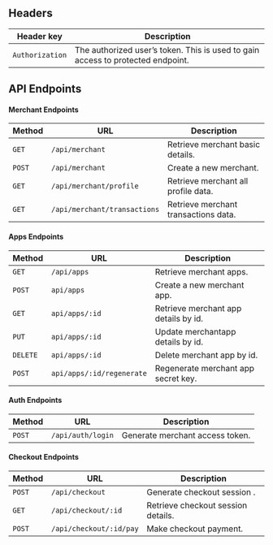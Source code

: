 ## Headers

| Header key      | Description                                                                     |
| --------------- | ------------------------------------------------------------------------------- |
| `Authorization` | The authorized user’s token. This is used to gain access to protected endpoint. |

## API Endpoints

#### Merchant Endpoints

| Method | URL                          | Description                          |
| ------ | ---------------------------- | ------------------------------------ |
| `GET`  | `/api/merchant`              | Retrieve merchant basic details.     |
| `POST` | `/api/merchant`              | Create a new merchant.               |
| `GET`  | `/api/merchant/profile`      | Retrieve merchant all profile data.  |
| `GET`  | `/api/merchant/transactions` | Retrieve merchant transactions data. |

#### Apps Endpoints

| Method   | URL                       | Description                          |
| -------- | ------------------------- | ------------------------------------ |
| `GET`    | `/api/apps`               | Retrieve merchant apps.              |
| `POST`   | `api/apps`                | Create a new merchant app.           |
| `GET`    | `api/apps/:id`            | Retrieve merchant app details by id. |
| `PUT`    | `api/apps/:id`            | Update merchantapp details by id.    |
| `DELETE` | `api/apps/:id`            | Delete merchant app by id.           |
| `POST`   | `api/apps/:id/regenerate` | Regenerate merchant app secret key.  |

#### Auth Endpoints

| Method | URL               | Description                     |
| ------ | ----------------- | ------------------------------- |
| `POST` | `/api/auth/login` | Generate merchant access token. |

#### Checkout Endpoints

| Method | URL                     | Description                        |
| ------ | ----------------------- | ---------------------------------- |
| `POST` | `/api/checkout`         | Generate checkout session .        |
| `GET`  | `/api/checkout/:id`     | Retrieve checkout session details. |
| `POST` | `/api/checkout/:id/pay` | Make checkout payment.             |
